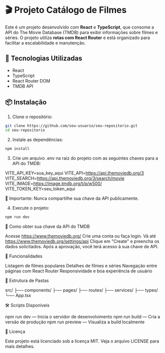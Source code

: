 # 🎬 Projeto Catálogo de Filmes

Este é um projeto desenvolvido com **React** e **TypeScript**, que consome a API do The Movie Database (TMDB) para exibir informações sobre filmes e séries. O projeto utiliza **rotas com React Router** e está organizado para facilitar a escalabilidade e manutenção.

## 🚀 Tecnologias Utilizadas

- React
- TypeScript
- React Router DOM
- TMDB API

## 📦 Instalação

1. Clone o repositório:

```bash
git clone https://github.com/seu-usuario/seu-repositorio.git
cd seu-repositorio
```

2. Instale as dependências:

```bash
npm install
```

3. Crie um arquivo .env na raiz do projeto com as seguintes chaves para a API do TMDB:

VITE_API_KEY=sua_key_aqui
VITE_API=https://api.themoviedb.org/3
VITE_SEARCH=https://api.themoviedb.org/3/search/movie
VITE_IMAGE=https://image.tmdb.org/t/p/w500/
VITE_TOKEN_KEY=seu_token_aqui

🔐 Importante: Nunca compartilhe sua chave da API publicamente.

4. Execute o projeto:

```bash
npm run dev
```

🔑 Como obter sua chave da API do TMDB

Acesse https://www.themoviedb.org/
Crie uma conta ou faça login.
Vá até https://www.themoviedb.org/settings/api
Clique em "Create" e preencha os dados solicitados.
Após a aprovação, você terá acesso à sua chave de API.

🧭 Funcionalidades

Listagem de filmes populares
Detalhes de filmes e séries
Navegação entre páginas com React Router
Responsividade e boa experiência de usuário

📁 Estrutura de Pastas

src/
├── components/
├── pages/
├── routes/
├── services/
├── types/
└── App.tsx

🛠️ Scripts Disponíveis

npm run dev — Inicia o servidor de desenvolvimento
npm run build — Cria a versão de produção
npm run preview — Visualiza a build localmente

📄 Licença

Este projeto está licenciado sob a licença MIT. Veja o arquivo LICENSE para mais detalhes.
